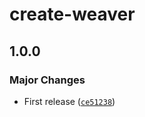 # create-weaver

## 1.0.0

### Major Changes

- First release ([`ce51238`](https://github.com/greatsquare0/thy-weaver/commit/ce51238678438480ef87b800c6033892f82fcfd2))
